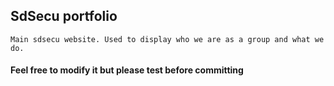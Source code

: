 ## SdSecu portfolio

```
Main sdsecu website. Used to display who we are as a group and what we do.
```

#### Feel free to modify it but please test before committing

